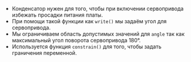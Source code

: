 - Конденсатор нужен для того, чтобы при включении сервопривода избежать просадки питания платы.
- При помощи такой функции как `write()` мы задаём угол для сервопривода.
- Мы ограничиваем область допустимых значений для `angle` так как максимальный угол поворота сервопривода 180°.
- Используется функция `constrain()` для того, чтобы задать граничения переменной.